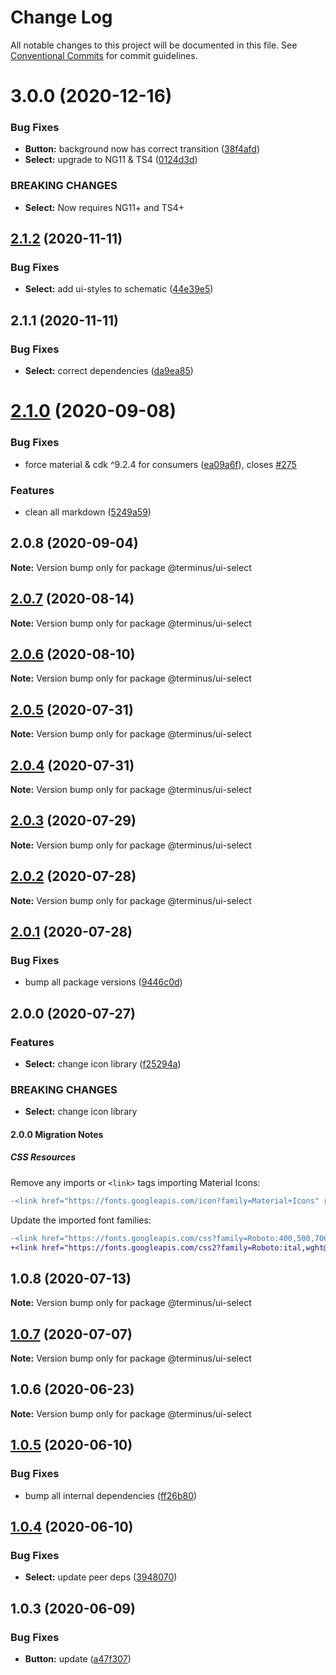 # Change Log

All notable changes to this project will be documented in this file.
See [Conventional Commits](https://conventionalcommits.org) for commit guidelines.

# 3.0.0 (2020-12-16)


### Bug Fixes

* **Button:** background now has correct transition ([38f4afd](https://github.com/GetTerminus/terminus-oss/commit/38f4afd779813eab15ceea23b760ff5e6940c7bc))
* **Select:** upgrade to NG11 & TS4 ([0124d3d](https://github.com/GetTerminus/terminus-oss/commit/0124d3d43f6e568d45c82e345f97124bd23ce53a))


### BREAKING CHANGES

* **Select:** Now requires NG11+ and TS4+





## [2.1.2](https://github.com/GetTerminus/terminus-oss/compare/@terminus/ui-select@2.1.1...@terminus/ui-select@2.1.2) (2020-11-11)


### Bug Fixes

* **Select:** add ui-styles to schematic ([44e39e5](https://github.com/GetTerminus/terminus-oss/commit/44e39e567b2e08e9ae7ca97bb6f3f3fcfb4d2d47))





## 2.1.1 (2020-11-11)


### Bug Fixes

* **Select:** correct dependencies ([da9ea85](https://github.com/GetTerminus/terminus-oss/commit/da9ea85c6afb17ab9ed5a5038f21038295216fe0))





# [2.1.0](https://github.com/GetTerminus/terminus-oss/compare/@terminus/ui-select@2.0.8...@terminus/ui-select@2.1.0) (2020-09-08)


### Bug Fixes

* force material & cdk ^9.2.4 for consumers ([ea09a6f](https://github.com/GetTerminus/terminus-oss/commit/ea09a6ff88a1ea239fe0e24cb011abfb3ffc8908)), closes [#275](https://github.com/GetTerminus/terminus-oss/issues/275)


### Features

* clean all markdown ([5249a59](https://github.com/GetTerminus/terminus-oss/commit/5249a59486be63b6d9a0be7a801defb9b6adcedc))





## 2.0.8 (2020-09-04)

**Note:** Version bump only for package @terminus/ui-select





## [2.0.7](https://github.com/GetTerminus/terminus-oss/compare/@terminus/ui-select@2.0.6...@terminus/ui-select@2.0.7) (2020-08-14)

**Note:** Version bump only for package @terminus/ui-select

## [2.0.6](https://github.com/GetTerminus/terminus-oss/compare/@terminus/ui-select@2.0.5...@terminus/ui-select@2.0.6) (2020-08-10)

**Note:** Version bump only for package @terminus/ui-select

## [2.0.5](https://github.com/GetTerminus/terminus-oss/compare/@terminus/ui-select@2.0.4...@terminus/ui-select@2.0.5) (2020-07-31)

**Note:** Version bump only for package @terminus/ui-select

## [2.0.4](https://github.com/GetTerminus/terminus-oss/compare/@terminus/ui-select@2.0.3...@terminus/ui-select@2.0.4) (2020-07-31)

**Note:** Version bump only for package @terminus/ui-select

## [2.0.3](https://github.com/GetTerminus/terminus-oss/compare/@terminus/ui-select@2.0.2...@terminus/ui-select@2.0.3) (2020-07-29)

**Note:** Version bump only for package @terminus/ui-select

## [2.0.2](https://github.com/GetTerminus/terminus-oss/compare/@terminus/ui-select@2.0.1...@terminus/ui-select@2.0.2) (2020-07-28)

**Note:** Version bump only for package @terminus/ui-select

## [2.0.1](https://github.com/GetTerminus/terminus-oss/compare/@terminus/ui-select@2.0.0...@terminus/ui-select@2.0.1) (2020-07-28)

### Bug Fixes

* bump all package versions ([9446c0d](https://github.com/GetTerminus/terminus-oss/commit/9446c0d5cde3bd693cfba7cabbfd2db443a47b00))

## 2.0.0 (2020-07-27)

### Features

* **Select:** change icon library ([f25294a](https://github.com/GetTerminus/terminus-oss/commit/f25294a05724c423fe14a470db5ac6aea4e377ec))

### BREAKING CHANGES

* **Select:** change icon library

#### 2.0.0 Migration Notes

##### CSS Resources

Remove any imports or `<link>` tags importing Material Icons:

```diff
-<link href="https://fonts.googleapis.com/icon?family=Material+Icons" rel="stylesheet">
```

Update the imported font families:

```diff
-<link href="https://fonts.googleapis.com/css?family=Roboto:400,500,700" rel="stylesheet">
+<link href="https://fonts.googleapis.com/css2?family=Roboto:ital,wght@0,400;0,500;0,700;1,400&display=swap" rel="stylesheet">
```

## 1.0.8 (2020-07-13)

**Note:** Version bump only for package @terminus/ui-select

## [1.0.7](https://github.com/GetTerminus/terminus-oss/compare/@terminus/ui-select@1.0.6...@terminus/ui-select@1.0.7) (2020-07-07)

**Note:** Version bump only for package @terminus/ui-select

## 1.0.6 (2020-06-23)

**Note:** Version bump only for package @terminus/ui-select

## [1.0.5](https://github.com/GetTerminus/terminus-oss/compare/@terminus/ui-select@1.0.4...@terminus/ui-select@1.0.5) (2020-06-10)

### Bug Fixes

* bump all internal dependencies ([ff26b80](https://github.com/GetTerminus/terminus-oss/commit/ff26b806bb599401f006996be5b567a378e68ef3))

## [1.0.4](https://github.com/GetTerminus/terminus-oss/compare/@terminus/ui-select@1.0.3...@terminus/ui-select@1.0.4) (2020-06-10)

### Bug Fixes

* **Select:** update peer deps ([3948070](https://github.com/GetTerminus/terminus-oss/commit/3948070989065b20564587e77bf05b2370cd34b3))

## 1.0.3 (2020-06-09)

### Bug Fixes

* **Button:** update ([a47f307](https://github.com/GetTerminus/terminus-oss/commit/a47f30757b9216d6ee76788c117e76eacf5289e5))
